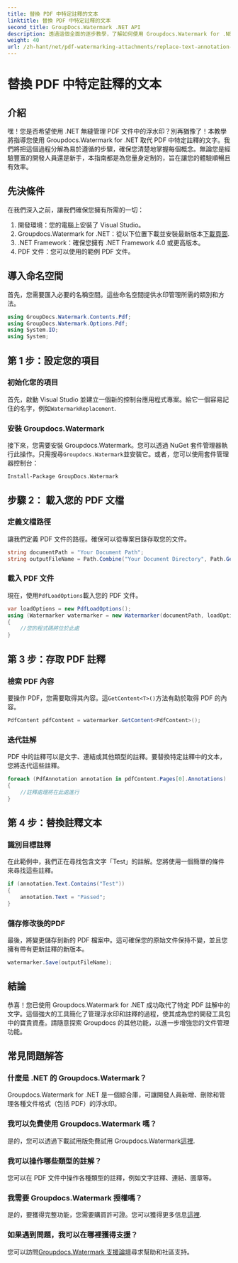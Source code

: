 ```yaml
---
title: 替換 PDF 中特定註釋的文本
linktitle: 替換 PDF 中特定註釋的文本
second_title: GroupDocs.Watermark .NET API
description: 透過這個全面的逐步教學，了解如何使用 Groupdocs.Watermark for .NET 取代特定 PDF 註解中的文字。
weight: 40
url: /zh-hant/net/pdf-watermarking-attachments/replace-text-annotation-pdf/
---
```


# 替換 PDF 中特定註釋的文本

## 介紹
嘿！您是否希望使用 .NET 無縫管理 PDF 文件中的浮水印？別再猶豫了！本教學將指導您使用 Groupdocs.Watermark for .NET 取代 PDF 中特定註釋的文字。我們將把這個過程分解為易於遵循的步驟，確保您清楚地掌握每個概念。無論您是經驗豐富的開發人員還是新手，本指南都是為您量身定制的，旨在讓您的體驗順暢且有效率。
## 先決條件
在我們深入之前，讓我們確保您擁有所需的一切：
1. 開發環境：您的電腦上安裝了 Visual Studio。
2.  Groupdocs.Watermark for .NET：從以下位置下載並安裝最新版本[下載頁面](https://releases.groupdocs.com/Watermark/net/).
3. .NET Framework：確保您擁有 .NET Framework 4.0 或更高版本。
4. PDF 文件：您可以使用的範例 PDF 文件。
## 導入命名空間
首先，您需要匯入必要的名稱空間。這些命名空間提供水印管理所需的類別和方法。
```csharp
using GroupDocs.Watermark.Contents.Pdf;
using GroupDocs.Watermark.Options.Pdf;
using System.IO;
using System;
```
## 第 1 步：設定您的項目
### 初始化您的項目
首先，啟動 Visual Studio 並建立一個新的控制台應用程式專案。給它一個容易記住的名字，例如`WatermarkReplacement`.
### 安裝 Groupdocs.Watermark
接下來，您需要安裝 Groupdocs.Watermark。您可以透過 NuGet 套件管理器執行此操作。只需搜尋`Groupdocs.Watermark`並安裝它。或者，您可以使用套件管理器控制台：
```shell
Install-Package GroupDocs.Watermark
```
## 步驟 2： 載入您的 PDF 文檔
### 定義文檔路徑
讓我們定義 PDF 文件的路徑。確保可以從專案目錄存取您的文件。
```csharp
string documentPath = "Your Document Path";
string outputFileName = Path.Combine("Your Document Directory", Path.GetFileName(documentPath));
```
### 載入 PDF 文件
現在，使用`PdfLoadOptions`載入您的 PDF 文件。
```csharp
var loadOptions = new PdfLoadOptions();
using (Watermarker watermarker = new Watermarker(documentPath, loadOptions))
{
    //您的程式碼將位於此處
}
```
## 第 3 步：存取 PDF 註釋
### 檢索 PDF 內容
要操作 PDF，您需要取得其內容。這`GetContent<T>()`方法有助於取得 PDF 的內容。
```csharp
PdfContent pdfContent = watermarker.GetContent<PdfContent>();
```
### 迭代註解
PDF 中的註釋可以是文字、連結或其他類型的註釋。要替換特定註釋中的文本，您將迭代這些註釋。
```csharp
foreach (PdfAnnotation annotation in pdfContent.Pages[0].Annotations)
{
    //註釋處理將在此處進行
}
```
## 第 4 步：替換註釋文本
### 識別目標註釋
在此範例中，我們正在尋找包含文字「Test」的註解。您將使用一個簡單的條件來尋找這些註釋。
```csharp
if (annotation.Text.Contains("Test"))
{
    annotation.Text = "Passed";
}
```
### 儲存修改後的PDF
最後，將變更儲存到新的 PDF 檔案中。這可確保您的原始文件保持不變，並且您擁有帶有更新註釋的新版本。
```csharp
watermarker.Save(outputFileName);
```

## 結論
恭喜！您已使用 Groupdocs.Watermark for .NET 成功取代了特定 PDF 註解中的文字。這個強大的工具簡化了管理浮水印和註釋的過程，使其成為您的開發工具包中的寶貴資產。請隨意探索 Groupdocs 的其他功能，以進一步增強您的文件管理功能。
## 常見問題解答
### 什麼是 .NET 的 Groupdocs.Watermark？
Groupdocs.Watermark for .NET 是一個綜合庫，可讓開發人員新增、刪除和管理各種文件格式（包括 PDF）的浮水印。
### 我可以免費使用 Groupdocs.Watermark 嗎？
是的，您可以透過下載試用版免費試用 Groupdocs.Watermark[這裡](https://releases.groupdocs.com/).
### 我可以操作哪些類型的註解？
您可以在 PDF 文件中操作各種類型的註釋，例如文字註釋、連結、圖章等。
### 我需要 Groupdocs.Watermark 授權嗎？
是的，要獲得完整功能，您需要購買許可證。您可以獲得更多信息[這裡](https://purchase.groupdocs.com/buy).
### 如果遇到問題，我可以在哪裡獲得支援？
您可以訪問[Groupdocs.Watermark 支援論壇](https://forum.groupdocs.com/c/watermark/19)尋求幫助和社區支持。